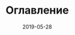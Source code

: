 ---
date: "2019-05-28"
layout: archives
menu:
  main:
    params:
      icon: archives
    weight: -90
slug: toc
title: Оглавление
---